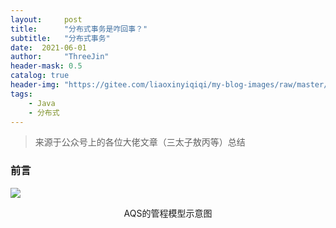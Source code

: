 ```yaml
---
layout:     post
title:      "分布式事务是咋回事？"
subtitle:   "分布式事务"
date:  2021-06-01
author:     "ThreeJin"
header-mask: 0.5
catalog: true
header-img: "https://gitee.com/liaoxinyiqiqi/my-blog-images/raw/master/img/threadpool.jpg"
tags:
    - Java
    - 分布式
---
```

> 来源于公众号上的各位大佬文章（三太子敖丙等）总结

### 前言

![](https://gitee.com/liaoxinyiqiqi/my-blog-images/raw/master/img/java-thread-07-05.jpg)  
<center>AQS的管程模型示意图</center>  

